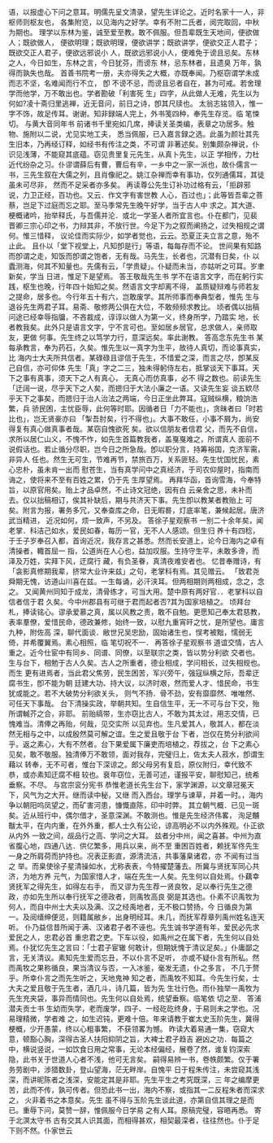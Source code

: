 <!-- { "loadSidebar": true } -->
语，以报虚心下问之意耳。明儒先呈文清录，望先生详论之。近时名家十一人，非枢师则枢友也，
各集附览，以见海内之好学。幸有不附二氏者，阅完取回，中秋为期也。
理学以东林为鉴，诚至爱至教。敢不佩服。但吾辈既生天地间，便欲做人；既欲做人，
便欲明理；既欲明理，便欲讲学；既欲讲学，便欲交正人君子；既欲交正人君子，便欲远邪说小
人，既欲远邪说小人，便难免于谤且忌矣。东林之人，今日如生，东林之言，今日犹芬，而谤东
林，忌东林者，且遗臭
万年，孰得而孰失也哉。
首善书院考一册，夫亦得失之大概，亦既奉闻。乃枢窃谓学未成而志不坚，名难闻而行不立，
卽
不谤不忌，而谤且忌者自在，甚为可戒。若舍理学而他学，万不敢出也。学者勘破「利害死
生」四字，从此做人无难，先生以为何如?凌十斋归里逃禅，近无音问，前日之诗，卽其尺牍也。
太翁志铭领入，惟一字不饰，故足传耳。谢谢。知非録端人完上，外书笺四种，奉先生存览。临
笔悚切。
与黄大音同年书
前诸书千里宛如几席，捧读关圣类编，表章之功居多。触物、施附以二说，尤见实地工夫，
悉当佩服，已入嘉言録之选。此虽为颜壮其先生旧本，乃再经订释，如经书有传注之类，不可谓
非著述矣。别集颇杂禅说，仆识见浅薄，不能窥其底蕴。窃见贵里复元先生，从真卜先生，以正
学相传，力杜近代纷杂之习。仆谬谓薛后有曹，曹后有辛，一乡中之一家一派也，故仆儒言一
书，三先生叙在大儒之列，且肖像祀之。姚江杂禅而幸有事功，仅列通儒耳，其徒虽未可尽非，
然而不足采者亦多矣。
再读尊公先生订补功过格有云，「拒辟邪说，力卫正经，百功也。又云．作文字有害世教
人心，百过也」；此等皆吾辈之菩蔡，岂足下过庭而忘之耶。至马季常先生晚午好学，当于古人中
求之。其大道、梗概诸吟，抬举释氏，与吾儒并沦．或北一学圣人者所宜言也。仆在都门，见裴
晋卿三宗心印之书，力辩其非，不放行世。今足下为之叙而阐扬之，过失相规之谓何。惟三惜释，
议论佳而实际少，如学者觉也，云云。恐夏正夫立言之意，殆不止此。
且仆以「堂下视堂上，凡知卽是行」等语，每每存而不论。
世间果有知路而卽谓之走，知饭而卽谓之饱者，无有哉。马先生，长者也，沉潜有日矣，仆
以蠹测海，何其不知量也。先儒有云，「学贵疑」。仆疑而未当，亦姑听之可耳。岁聿新矣，学当
日进，惟足下是望焉。
答王敬哉先生书
学不在语言文字，而在躬行实践，枢生也晚，行年四十始知之矣。然语言文字却离不得，
盖质疑辩难与师若友之提命，居多也。今行年五十有六，岂敢废学。其所师事而奉典型者，惟先
生与退谷先生两君子耳。易斋、敬修两公俱在大位，不敢频频求教比。
顷者偶以拙稿问途已经幸辱指牖，不吝裁成，谆谆以做人为第一义，终身所学，乃踏实
地，长者教我矣。此外只是语言文字，宁不言可也。至如居乡居官，总求做人，亲师取友，更做
何事。先生终之以笃学力行，意深远矣。率此谢教。
答高念东先生书
某每承教言，奉为药石，久矣。惟先生以一真字为生平，故待人真切，而论事真实，比
海内士大夫所共信者。某碌碌且谬信于先生，不惜爱之深，而言之尽，卽某反己自信，亦可仰体
先生「真」字之二三，独未得躬侍左右，抵掌谈天下事耳。天下之事有真事，须天下之人有真心，
无真心而仿真事，必不
得之数也。前读先生「迂阔一说，尽乎天下之人矣，而摁归于大法小廉之一语。又读先生妄
谈五欵尽乎天下之事矣，而摁归于治人治法之两端，今日正坐此弊耳。寇贼纵横，粮饷浩繁，兵
骄民困，主忧臣辱，此何等时耶。因循者日「力不能也」，贪昧者曰「时若比也」，岂无贤豪亦曰
「掣吾肘矣，行不得也」。大事不敢任，小事不屑为，尚安得复有真心做真事者哉。某窃自愧欲死
矣。欲以信朋友者信君
父，而先不自信，求所以居仁山义，不愧不怍，如先生首篇教我者，盖戛戛难之，所谓真人
面前不说假话也。若止循分尽职，岂今日之所急哉。卽以职分言，持筹裕国，克济军需，非异人
任也。然生无可生，节难再节，禁旅百万，关系匪轻。先生忧国忧民，素心忠朴，虽未肯一出而
慰苍生，当有真学问中之真经济，于司农仰屋时，指南而诲之，使将来不至有百姓之累，仍于先
生厚望焉。
再拜华函，首询雪海，今奉特旨，以原官用矣。贻上才品卓然，不止诗文冠绝，因有白
云亲舍之思，未补而去。仅以拙稿相订，俟其补缺后，期与共济天下事。先生卽以教某者教贻上
可矣。附言为报，署务多冗，又奉查库之命，日无暇晷，灯底率笔，兼候起居。唐济武当精进，
近况如何，烦一致声，不另及。
答徐子星观察书
一别二十余年矣，闻老掌．科洁己如水，爱民如春，每历一官，无不人人感颂。但生归
养十有四稔，于壬子岁奉召入都，首询近况，我存言之甚悉。然而长安道上，论今日海内之卓有
清操者，輙首屈一
指，公道尚在人心也，益加叹服。生持守生平，未敢多谗，而泽及万姓，实拜下风，迂腐行
藏，有负圣眷，真清夜难安者也。
忆昔奉赠诗，有「衾影真修期我辈，挤常大业许来兹」之句，老掌科有焉。其见赠云。
「致君尧舜期无愧，访道山川喜在兹。一生每诵，必汗浃耳。但两相期则两相成，念之，念之。
又闻黄州同知于成龙，清骨练才，可当大用。楚中原有两好官．．老掌科以自信者信于君
久矣。今中州郡县有可继于君而起者否?其为国家培植之。
顷拜台札，捧读铭心。谬承爱慕之真，属以风教之责，敢不自勉。更愿知己奉太君慈教，
表率羣僚，爱惜民命，德政兼修，始终一致，以慰九重宵旰之忧，是所望也。庸言九种，附佐高
深，聊代面谈．敝世兄吴忠励，固始诸生也，悮考被黜，懦弱无倚，并希覆翼焉。素心相照，临
笔切祝不一．
再答徐子星观察书
道谊交情，古人重之。近今仕宦中有同乡、同谱、同僚，以至联宗之类，皆以势分利欲
交者也。生与台下，相勉于古人久矣。古人之所重者，德业相成，学问相长，过失相规也。而生
更有进焉者，当此君父焦劳，民生困苦，军兴旁午，强寇纵横之际，吾辈迂腐书生，卽不能为朝
廷建大功、持大议，以济时艰，然而爱人才、惜民命，书生犹或能之。若不大破势分利欲关头，
则气不扬．骨不劲，安有靡靡然、唯唯然、可任天下事哉。
台下清操实政，举朝共知。生自信生平，无一不可与台下交，殆所谓輱芥之合，非耶。
前贻缟带，生亦窃比古人，不敢为其太过，用志交情，已愧难当。清俸之再贻，何哉，见交实所
以见弃也。生凡爱其人，敬其人，都在淡然无相与之中，以成殷然莫可解之谊。生之爱且敬于台
下者，岂仅在势分利欲间乎。返之素心，大有不然者。台下果爱属下廉吏而培植之，荐拔之，台
下之素心见矣，敢不敬服。独清俸万不敢领，面对我存，完璧归上，佐太夫人菽水，卽谓生藉以
转奉，无不可者，惟台下深谅之。郎父母另有复启，原仪附归，幸代致不恭，或亦素知迂腐不相
较也。衰年窃位，无善可述，谨报平安，聊慰知己，统希垂察。不尽。
与宫宗衮分宪书
恭惟老道长先生台下，家学渊源，以文章冠冕天下，风气为之大开。继而读中秘，又继
而入西台。理学与谏草，并着一时。，海内争以朝阳呜凤望之，而矿害河患，慷慨直陈，印中时弊。
其立朝气概．已见一斑矣。近从班行中，偶尔借才，圣意深渊。不敢测也。惟是先生经济伟畧，
洵足黼黻太平，在内内重，在外外重，都人士久有公论，谅高明必不以内外殊观。仆正欲从内外
一致之间，觇品行之高、学问之大耳。
兹者分中州，闻之喜甚。中州为直省腹心地，四通八达．供亿繁多，用兵以来，尚不至
重困百姓者，赖抚军佟先生一身之所肩荷而护持也。况表正影直，源清流洁，共事藩臬诸君，亦
不闻有过当之
举。而臬使徐子星清操如水，尤称表表，今特擢楚藩去。所冀与贤抚军同心共济，为地方养
元气，为国家惜人才，端在先生一人矣。先生何以自处焉。仆藕幸贤抚军之得先生，如得左右手，
而又谬为先生荐一贤良牧，足以奉行先生之德政，亦如先生所以奉行抚军之德政者，则禹牧高良
弼是其选也。仆素不识禹牧为何人，而自中州士大夫以及满、汉之经禹地者，无不极口赞扬，今
日循良为第一。及阅缙绅便览，则籍属敝乡，出身明经耳。未几，而抚军荐章列禹州姓名连天听。
仆乃益信昔所闻于满、汉诸君子者不诬也。先生诚书学道有年，爱民必先求爱民之人，忠君必首
重忠君之吏。下车以役，如禹州之在属下者，先生何以自处焉。仆犹忆先生之言曰：「士君子宦辙
何敢计，但期妩愧于清议足矣。」仆庸鄙之言，无关清议。素知先生爱而忘丑，不以仆言不足听，
亦或不疑仆言有所私。然而禹牧之果称循良，果当清议与否，一入冰鉴，毫发无遗，仆之多言，
不几于赘乎。所幸仆言之而先生听之，天地鬼神
知之者，而禹牧不知耳。今先生行矣，士大夫之爱且敬于先生者，酒几斗，诗几篇，皆为先
生壮行色。而仆独举一禹牧为先生充夹袋，事异而情同也。先生何以自处焉，统望垂察。临笔依
切之至．
答浦潜夫贡士书
生幼而失学，老而废学，四子、一经矻矻终身，于易则未之学也。况易理精微，学者难
之，如生迟钝，更难十倍。年来请教于崔太史玉阶先生，冀得梗概，少开愚蒙，终以心粗事繁，
不获领畧为憾。
昨读大着易通一集，窃窥大意，顿豁心胸，深得古圣人扶阳抑阴之旨，大裨士君子趋吉
避凶之功．每篇之中，横说竖说，一如饮食日用之常事，无论本经偏经，展卷了然，谁复钧深索
隐，此书关于世道人心者不浅，他可无言矣。
嗣得易辨一书，卷帙颇繁。仅于署务劳剧中，涉猎数卦，登山望海，茫无畔岸。自愧平
日于程朱传注，未尝窥其浅深，而讲昵陈者之浅深，安能定其是非耶。先生平生之考究既深，三
年之编摩更苦，此而不传，孰可传者。但恐此书一出，海内不察，或指其一二反程朱者而深求之，
火非着书之本意矣。先生
虽不得与玉阶先生谈此道，亦第自信其理之是而已。重辱下问，莫赞一辞，惟佩服今日学易
之有人耳。原稿完璧，容晤再悉。
寄于北溟太守书
古有交其人识其面，而相得甚欢，相契最深者，往往然也。仆于足下则不然。仆家世云
